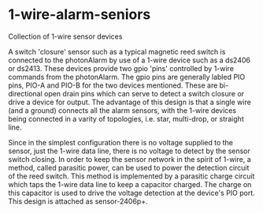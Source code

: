# 1-wire-alarm-seniors
Collection of 1-wire sensor devices

A switch 'closure' sensor such as a typical magnetic reed switch is connected to the photonAlarm 
by use of a 1-wire device such as a ds2406 or ds2413.  These devices provide two gpio 'pins' controlled
by 1-wire commands from the photonAlarm.  The gpio pins are generally labled PIO pins, PIO-A and PIO-B
for the two devices mentioned.  These are bi-directional open drain pins which can serve to detect a 
switch closure or drive a device for output.  The advantage of this design is that a single wire (and a ground)
connects all the alarm sensors, with the 1-wire devices being connected in a varity of topologies, i.e. star,
multi-drop, or straight line.

Since in the simplest configuration there is no voltage supplied to the sensor, just the 1-wire data line,
there is no voltage to detect by the sensor switch closing.  In order to keep the sensor network in the
spirit of 1-wire, a method, called parasitic power, can be used to power the detection circuit of the
reed switch.  This method is implemented by a parasitic charge circuit which taps the 1-wire data line
to keep a capacitor charged.  The charge on this capacitor is used to drive the voltage detection at the
device's PIO port.  This design is attached as sensor-2406p+.
